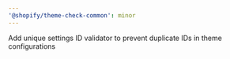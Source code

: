 ```yaml
---
'@shopify/theme-check-common': minor
---
```


Add unique settings ID validator to prevent duplicate IDs in theme configurations
